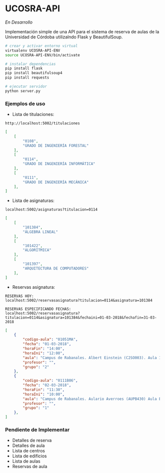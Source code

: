 # UCOSRA-API

*En Desarrollo*

Implementación simple de una API para el sistema de reserva de aulas de la Universidad de Córdoba utilizalndo Flask y BeautifulSoup.

``` bash
# crear y activar entorno virtual
virtualenv UCOSRA-API-ENV
source UCOSRA-API-ENV/bin/activate

# instalar dependencias
pip install flask
pip install beautifulsoup4
pip install requests

# ejecutar servidor
python server.py
```

### Ejemplos de uso

* Lista de titulaciones:
```
http://localhost:5002/titulaciones
```
``` json
[
	[
		"0108",
		"GRADO DE INGENIERÍA FORESTAL"
	],
	[
		"0114",
		"GRADO DE INGENIERÍA INFORMÁTICA"
	],
	[
		"0111",
		"GRADO DE INGENIERÍA MECÁNICA"
	],
]
```

* Lista de asignaturas:
```
localhost:5002/asignaturas?titulacion=0114
```
``` json
[
	[
		"101384",
		"ÁLGEBRA LINEAL"
	],
	[
		"101422",
		"ALGORÍTMICA"
	],
	[
		"101397",
		"ARQUITECTURA DE COMPUTADORES"
	],
]
```

* Reservas asignatura:
```
RESERVAS HOY:
localhost:5002/reservasasignatura?titulacion=0114&asignatura=101384

RESERVAS ESPECIFICANDO FECHAS:
localhost:5002/reservasasignatura?titulacion=0114&asignatura=101384&fechaini=01-03-2018&fechafin=31-03-2018
```

``` json
[
	{
		"codigo-aula": "01051MA",
		"fecha": "01-03-2018",
		"horaFin": "14:00",
		"horaIni": "12:00",
		"aula": "Campus de Rabanales. Albert Einstein (C2SO003). Aula 1 de Matemáticas.",
		"profesor": "",
		"grupo": "2"
	},
	{
		"codigo-aula": "0111B06",
		"fecha": "02-03-2018",
		"horaFin": "11:30",
		"horaIni": "10:00",
		"aula": "Campus de Rabanales. Aulario Averroes (AUPB430) Aula B 6",
		"profesor": "",
		"grupo": "1"
	},
]
```

### Pendiente de Implementar
* Detalles de reserva
* Detalles de aula
* Lista de centros
* Lista de edificios
* Lista de aulas
* Reservas de aula